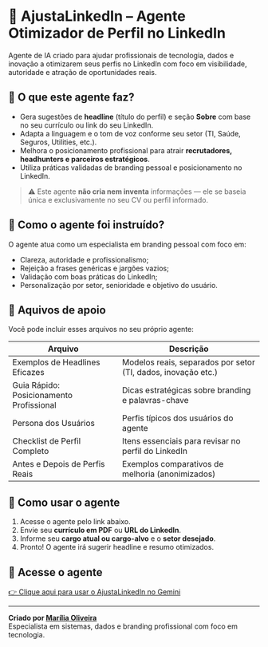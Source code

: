 # 🤝 AjustaLinkedIn – Agente Otimizador de Perfil no LinkedIn

Agente de IA criado para ajudar profissionais de tecnologia, dados e inovação a otimizarem seus perfis no LinkedIn com foco em visibilidade, autoridade e atração de oportunidades reais.

## 📌 O que este agente faz?

- Gera sugestões de **headline** (título do perfil) e seção **Sobre** com base no seu currículo ou link do seu LinkedIn.
- Adapta a linguagem e o tom de voz conforme seu setor (TI, Saúde, Seguros, Utilities, etc.).
- Melhora o posicionamento profissional para atrair **recrutadores, headhunters e parceiros estratégicos**.
- Utiliza práticas validadas de branding pessoal e posicionamento no LinkedIn.

> ⚠️ Este agente **não cria nem inventa** informações — ele se baseia única e exclusivamente no seu CV ou perfil informado.

## 🧠 Como o agente foi instruído?

O agente atua como um especialista em branding pessoal com foco em:

- Clareza, autoridade e profissionalismo;
- Rejeição a frases genéricas e jargões vazios;
- Validação com boas práticas do LinkedIn;
- Personalização por setor, senioridade e objetivo do usuário.

## 📎 Aquivos de apoio

Você pode incluir esses arquivos no seu próprio agente:

| Arquivo                              | Descrição                                                                 |
|-------------------------------------|---------------------------------------------------------------------------|
| Exemplos de Headlines Eficazes      | Modelos reais, separados por setor (TI, dados, inovação etc.)             |
| Guia Rápido: Posicionamento Profissional | Dicas estratégicas sobre branding e palavras-chave                     |
| Persona dos Usuários                | Perfis típicos dos usuários do agente                                     |
| Checklist de Perfil Completo        | Itens essenciais para revisar no perfil do LinkedIn                       |
| Antes e Depois de Perfis Reais      | Exemplos comparativos de melhoria (anonimizados)                          |

## 🚀 Como usar o agente

1. Acesse o agente pelo link abaixo.
2. Envie seu **currículo em PDF** ou **URL do LinkedIn**.
3. Informe seu **cargo atual ou cargo-alvo** e o **setor desejado**.
4. Pronto! O agente irá sugerir headline e resumo otimizados.

## 🔗 Acesse o agente

[👉 Clique aqui para usar o AjustaLinkedIn no Gemini](https://gemini.google.com/app)

---

**Criado por [Marília Oliveira](https://www.linkedin.com/in/moliveira1307/)**  
Especialista em sistemas, dados e branding profissional com foco em tecnologia.


